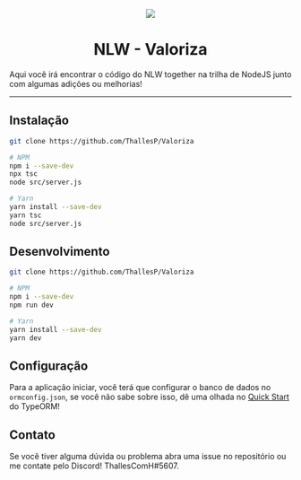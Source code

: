 <p align="center" >
<img src="https://i.imgur.com/SbhNaFr.png" />
</p>
<h1 align="center">NLW - Valoriza</h1>

Aqui você irá encontrar o código do NLW together na trilha de NodeJS junto com algumas adições ou melhorias!

---

## Instalação

```bash
git clone https://github.com/ThallesP/Valoriza

# NPM
npm i --save-dev
npx tsc
node src/server.js

# Yarn
yarn install --save-dev
yarn tsc
node src/server.js

```

## Desenvolvimento

```bash
git clone https://github.com/ThallesP/Valoriza

# NPM
npm i --save-dev
npm run dev

# Yarn
yarn install --save-dev
yarn dev

```

## Configuração

Para a aplicação iniciar, você terá que configurar o banco de dados no `ormconfig.json`, se você não sabe sobre isso, dê uma olhada no [Quick Start](https://typeorm.io/#/undefined/quick-start) do TypeORM!

## Contato

Se você tiver alguma dúvida ou problema abra uma issue no repositório ou me contate pelo Discord! ThallesComH#5607.
